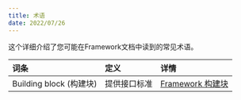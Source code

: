 ```yaml
---
title: 术语
date: 2022/07/26
---
```


这个详细介绍了您可能在Framework文档中读到的常见术语。

|  词条   | 定义  | 详情   |
| :----| :---- |:---- |
| Building block (构建块) | 提供接口标准 | [Framework 构建块](/framework/concepts/building-blocks-concept) |
